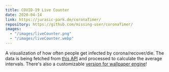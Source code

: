 ```yaml
---
title: COVID-19 Live Counter
date: 2020-04-14
link: https://jurasic-park.de/coronaTimer/
repository: https://github.com/missing-user/coronaTimer/
images:
  - "/images/liveCounter.png"
  - "/images/liveCounter.webp"
---
```


A visualization of how often people get infected by corona/recover/die. The data is being fetched from [this API](https://corona.lmao.ninja/) and processed to calculate the average intervals. There's also a customizable [version for wallpaper engine](https://steamcommunity.com/sharedfiles/filedetails/?id=2062803896)!
